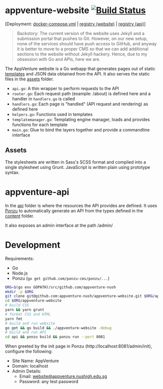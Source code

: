 
# appventure-website [![Build Status](https://appventure.nushigh.edu.sg:8000/api/badges/appventure-nush/appventure-website/status.svg)](https://appventure.nushigh.edu.sg:8000/appventure-nush/appventure-website)

\[Deployment: [docker-compose.yml](https://github.com/appventure-nush/infrastructure/blob/master/setup-scripts/main-website.yml) | [registry (website)](https://appventure.nushigh.edu.sg/registry/#/appventure-website) | [registry (api)](https://appventure.nushigh.edu.sg/registry/#/appventure-api)\]

> Backstory: The current version of the website uses Jekyll and a submission portal that pushes to Git. However, on our new setup, none of the services should have push access to GitHub, and anyway it is better to move to a proper CMS so that we can add additional sections to the website without Jekyll hackery. Hence, due to my obsession with Go and APIs, here we are.

The AppVenture website is a Go webapp that generates pages out of static [templates](templates/) and JSON data obtained from the API. It also serves the static files in the [assets](assets/) folder.

* `api.go`: A thin wrapper to perform requests to the API
* `router.go`: Each request path (example: /about) is defined here and a handler in `handlers.go` is called
* `handlers.go`: Each page is "handled" (API request and rendering) as defined here
* `helpers.go`: Functions used in templates
* `templatemanager.go`: Templating engine manager, loads and provides functions for each template
* `main.go`: Glue to bind the layers together and provide a commandline interface

## Assets

The stylesheets are written in Sass's SCSS format and complied into a single stylesheet using Grunt. JavaScript is written plain using prototype syntax. 

# appventure-api

In the [api](api/) folder is where the resources the API provides are defined. It uses [Ponzu](https://docs.ponzu-cms.org/) to automatically generate an API from the types defined in the [content](api/content/) folder. 

It also exposes an admin interface at the path /admin/

# Development

Requirements:

* Go
* Node.js
* Ponzu (`go get github.com/ponzu-cms/ponzu/...`)

```bash
ORG=$(go env GOPATH)/src/github.com/appventure-nush
mkdir -p $ORG
git clone git@github.com:appventure-nush/appventure-website.git $ORG/appventure-website
cd $ORG/appventure-website
# build CSS
yarn && yarn grunt
# format CSS and HTML
yarn fmt
# build and run website
go get && go build && ./appventure-website -debug
# build and run API
cd api && ponzu build && ponzu run --port 8081
```

When greeted by the init page in Ponzu (http://localhost:8081/admin/init), configure the following: 

* Site Name: AppVenture
* Domain: localhost
* Admin Details:
  * Email: website@appventure.nushigh.edu.sg
  * Password: any test password
